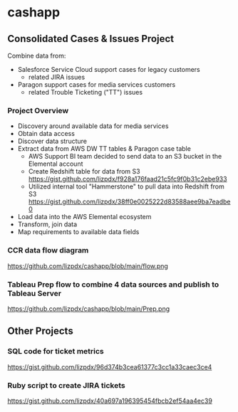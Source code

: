# cashapp

## Consolidated Cases & Issues Project ##

Combine data from:

* Salesforce Service Cloud support cases for legacy customers
  * related JIRA issues 
* Paragon support cases for media services customers
  * related Trouble Ticketing ("TT") issues

### Project Overview ###

* Discovery around available data for media services
* Obtain data access
* Discover data structure
* Extract data from AWS DW TT tables & Paragon case table 
  * AWS Support BI team decided to send data to an S3 bucket in the Elemental account
  * Create Redshift table for data from S3 https://gist.github.com/lizpdx/f928a176faad21c5fc9f0b31c2ebe933
  * Utilized internal tool "Hammerstone" to pull data into Redshift from S3 https://gist.github.com/lizpdx/38ff0e0025222d83588aee9ba7eadbe0
* Load data into the AWS Elemental ecosystem
* Transform, join data
* Map requirements to available data fields


### CCR data flow diagram ###
https://github.com/lizpdx/cashapp/blob/main/flow.png


### Tableau Prep flow to combine 4 data sources and publish to Tableau Server ###
https://github.com/lizpdx/cashapp/blob/main/Prep.png



## Other Projects ## 

### SQL code for ticket metrics ###
https://gist.github.com/lizpdx/96d374b3cea61377c3cc1a33caec3ce4

### Ruby script to create JIRA tickets ###
https://gist.github.com/lizpdx/40a697a196395454fbcb2ef54aa4ec39
